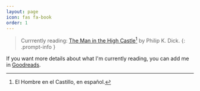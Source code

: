 ```yaml
---
layout: page
icon: fas fa-book
order: 1
---
```


> Currrently reading: [The Man in the High Castle](https://www.amazon.com/dp/1473223482?psc=1&ref=ppx_yo2ov_dt_b_product_details)[^footnote] by Philip K. Dick.
{: .prompt-info }

If you want more details about what I'm currently reading, you can add me in [Goodreads](https://www.goodreads.com/user/show/169034267-francisco-sanabria).

[^footnote]: El Hombre en el Castillo, en español.